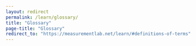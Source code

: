 ```yaml
---
layout: redirect
permalink: /learn/glossary/
title: "Glossary"
page-title: "Glossary"
redirect_to: "https://measurementlab.net/learn/#definitions-of-terms"
---
```

